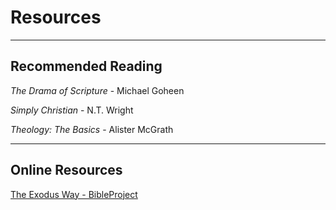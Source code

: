 <!-- layout: center -->
# Resources

---

## Recommended Reading

*The Drama of Scripture* - Michael Goheen

*Simply Christian* - N.T. Wright

*Theology: The Basics* - Alister McGrath

---

## Online Resources

[The Exodus Way - BibleProject](https://youtu.be/dYPlBq8ELvA?si=ry2XzM-DVZ3ezCAw)

